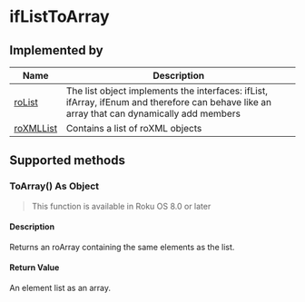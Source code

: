 ifListToArray
=============

Implemented by
--------------

| Name | Description |
| --- | --- |
| [roList](/docs/references/brightscript/components/rolist.md "roList") | The list object implements the interfaces: ifList, ifArray, ifEnum and therefore can behave like an array that can dynamically add members |
| [roXMLList](/docs/references/brightscript/components/roxmllist.md "roXMLList") | Contains a list of roXML objects |

Supported methods
-----------------

### ToArray() As Object

> This function is available in Roku OS 8.0 or later

#### Description

Returns an roArray containing the same elements as the list.

#### Return Value

An element list as an array.